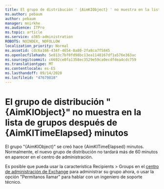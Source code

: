 ```yaml
---
title: El grupo de distribución ' {AimKIObject} ' no muestra en la lista de grupos después de {AimKITimeElapsed} minutos
ms.author: pebaum
author: pebaum
manager: mnirkhe
ms.audience: ITPro
ms.topic: article
ms.service: o365-administration
ROBOTS: NOINDEX, NOFOLLOW
localization_priority: Normal
ms.assetid: cdc6a166-434f-4654-8a80-2fa8ca7f5845
ms.openlocfilehash: 5e813c7bf0fd98bc13ea1148167df1a576e363ac
ms.sourcegitcommit: c6692ce0fa1358ec3529e59ca0ecdfdea4cdc759
ms.translationtype: MT
ms.contentlocale: es-ES
ms.lasthandoff: 09/14/2020
ms.locfileid: "47679818"
---
```

# <a name="distribution-group-aimkiobject-not-showing-in-groups-list-after-aimkitimeelapsed-minutes"></a>El grupo de distribución "{AimKIObject}" no muestra en la lista de grupos después de {AimKITimeElapsed} minutos

El grupo "{AimKIObject}" se creó hace {AimKITimeElapsed} minutos. Normalmente, el nuevo grupo de distribución no tardará más de 60 minutos en aparecer en el centro de administración.
  
Es posible que pueda usar la característica Recipients > Groups en el [centro de administración de Exchange](https://outlook.office365.com/ecp/?rfr=Admin_o365&amp;exsvurl=1&amp;mkt=en-US.aspx) para administrar su grupo ahora, o usar la opción "Permítanos llamar" para hablar con un ingeniero de soporte técnico. 
  